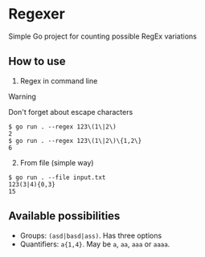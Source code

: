 # Regexer

Simple Go project for counting possible RegEx variations

## How to use

1. Regex in command line

> [!WARNING]
> Don't forget about escape characters

```
$ go run . --regex 123\(1\|2\)
2
$ go run . --regex 123\(1\|2\)\{1,2\}
6
```
2. From file (simple way)
```
$ go run . --file input.txt
123(3|4){0,3}
15
```

## Available possibilities
- Groups: `(asd|basd|ass)`. Has three options
- Quantifiers: `a{1,4}`. May be `a`, `aa`, `aaa` or `aaaa`.